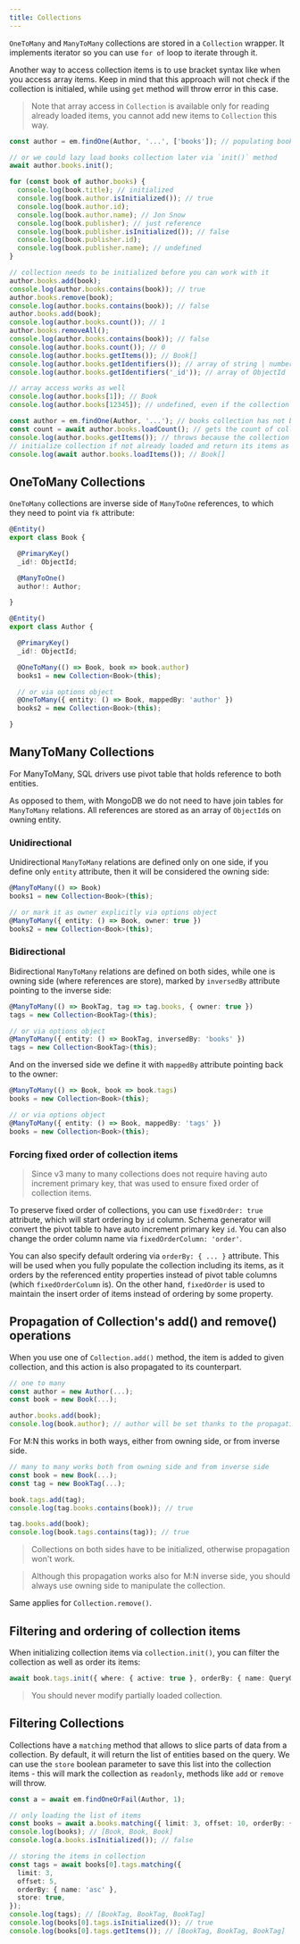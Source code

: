 ```yaml
---
title: Collections
---
```


`OneToMany` and `ManyToMany` collections are stored in a `Collection` wrapper. It implements iterator so you can use `for of` loop to iterate through it.

Another way to access collection items is to use bracket syntax like when you access array items. Keep in mind that this approach will not check if the collection is initialed, while using `get` method will throw error in this case.

> Note that array access in `Collection` is available only for reading already loaded items, you cannot add new items to `Collection` this way.

```typescript
const author = em.findOne(Author, '...', ['books']); // populating books collection

// or we could lazy load books collection later via `init()` method
await author.books.init();

for (const book of author.books) {
  console.log(book.title); // initialized
  console.log(book.author.isInitialized()); // true
  console.log(book.author.id);
  console.log(book.author.name); // Jon Snow
  console.log(book.publisher); // just reference
  console.log(book.publisher.isInitialized()); // false
  console.log(book.publisher.id);
  console.log(book.publisher.name); // undefined
}

// collection needs to be initialized before you can work with it
author.books.add(book);
console.log(author.books.contains(book)); // true
author.books.remove(book);
console.log(author.books.contains(book)); // false
author.books.add(book);
console.log(author.books.count()); // 1
author.books.removeAll();
console.log(author.books.contains(book)); // false
console.log(author.books.count()); // 0
console.log(author.books.getItems()); // Book[]
console.log(author.books.getIdentifiers()); // array of string | number
console.log(author.books.getIdentifiers('_id')); // array of ObjectId

// array access works as well
console.log(author.books[1]); // Book
console.log(author.books[12345]); // undefined, even if the collection is not initialized

const author = em.findOne(Author, '...'); // books collection has not been populated
const count = await author.books.loadCount(); // gets the count of collection items from database instead of counting loaded items
console.log(author.books.getItems()); // throws because the collection has not been initialized
// initialize collection if not already loaded and return its items as array
console.log(await author.books.loadItems()); // Book[]
```

## OneToMany Collections

`OneToMany` collections are inverse side of `ManyToOne` references, to which they need to point via `fk` attribute:

```typescript
@Entity()
export class Book {

  @PrimaryKey()
  _id!: ObjectId;

  @ManyToOne()
  author!: Author;

}

@Entity()
export class Author {

  @PrimaryKey()
  _id!: ObjectId;

  @OneToMany(() => Book, book => book.author)
  books1 = new Collection<Book>(this);

  // or via options object
  @OneToMany({ entity: () => Book, mappedBy: 'author' })
  books2 = new Collection<Book>(this);

}
```

## ManyToMany Collections

For ManyToMany, SQL drivers use pivot table that holds reference to both entities.

As opposed to them, with MongoDB we do not need to have join tables for `ManyToMany` relations. All references are stored as an array of `ObjectId`s on owning entity.

### Unidirectional

Unidirectional `ManyToMany` relations are defined only on one side, if you define only `entity` attribute, then it will be considered the owning side:

```typescript
@ManyToMany(() => Book)
books1 = new Collection<Book>(this);

// or mark it as owner explicitly via options object
@ManyToMany({ entity: () => Book, owner: true })
books2 = new Collection<Book>(this);
```

### Bidirectional

Bidirectional `ManyToMany` relations are defined on both sides, while one is owning side (where references are store), marked by `inversedBy` attribute pointing to the inverse side:

```typescript
@ManyToMany(() => BookTag, tag => tag.books, { owner: true })
tags = new Collection<BookTag>(this);

// or via options object
@ManyToMany({ entity: () => BookTag, inversedBy: 'books' })
tags = new Collection<BookTag>(this);
```

And on the inversed side we define it with `mappedBy` attribute pointing back to the owner:

```typescript
@ManyToMany(() => Book, book => book.tags)
books = new Collection<Book>(this);

// or via options object
@ManyToMany({ entity: () => Book, mappedBy: 'tags' })
books = new Collection<Book>(this);
```

### Forcing fixed order of collection items

> Since v3 many to many collections does not require having auto increment primary key, that was used to ensure fixed order of collection items.

To preserve fixed order of collections, you can use `fixedOrder: true` attribute, which will start ordering by `id` column. Schema generator will convert the pivot table to have auto increment primary key `id`. You can also change the order column name via `fixedOrderColumn: 'order'`.

You can also specify default ordering via `orderBy: { ... }` attribute. This will be used when you fully populate the collection including its items, as it orders by the referenced entity properties instead of pivot table columns (which `fixedOrderColumn` is). On the other hand, `fixedOrder` is used to maintain the insert order of items instead of ordering by some property.

## Propagation of Collection's add() and remove() operations

When you use one of `Collection.add()` method, the item is added to given collection, and this action is also propagated to its counterpart.

```typescript
// one to many
const author = new Author(...);
const book = new Book(...);

author.books.add(book);
console.log(book.author); // author will be set thanks to the propagation
```

For M:N this works in both ways, either from owning side, or from inverse side.

```typescript
// many to many works both from owning side and from inverse side
const book = new Book(...);
const tag = new BookTag(...);

book.tags.add(tag);
console.log(tag.books.contains(book)); // true

tag.books.add(book);
console.log(book.tags.contains(tag)); // true
```

> Collections on both sides have to be initialized, otherwise propagation won't work.

> Although this propagation works also for M:N inverse side, you should always use owning side to manipulate the collection.

Same applies for `Collection.remove()`.

## Filtering and ordering of collection items

When initializing collection items via `collection.init()`, you can filter the collection as well as order its items:

```typescript
await book.tags.init({ where: { active: true }, orderBy: { name: QueryOrder.DESC } });
```

> You should never modify partially loaded collection.

## Filtering Collections

Collections have a `matching` method that allows to slice parts of data from a collection. By default, it will return the list of entities based on the query. We can use the `store` boolean parameter to save this list into the collection items - this will mark the collection as `readonly`, methods like `add` or `remove` will throw.

```ts
const a = await em.findOneOrFail(Author, 1);

// only loading the list of items
const books = await a.books.matching({ limit: 3, offset: 10, orderBy: { title: 'asc' } });
console.log(books); // [Book, Book, Book]
console.log(a.books.isInitialized()); // false

// storing the items in collection
const tags = await books[0].tags.matching({
  limit: 3,
  offset: 5,
  orderBy: { name: 'asc' },
  store: true,
});
console.log(tags); // [BookTag, BookTag, BookTag]
console.log(books[0].tags.isInitialized()); // true
console.log(books[0].tags.getItems()); // [BookTag, BookTag, BookTag]
```

